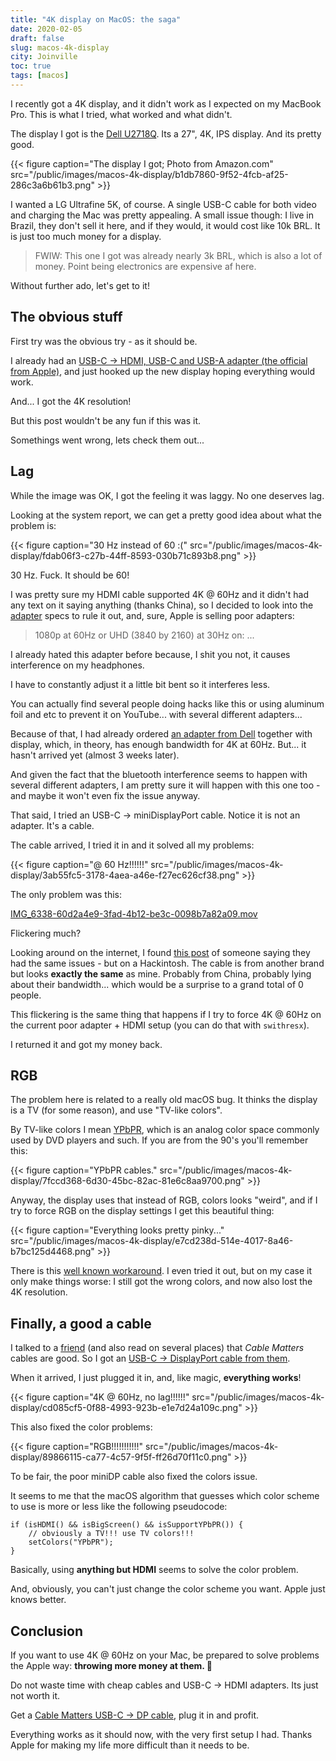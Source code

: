 ```yaml
---
title: "4K display on MacOS: the saga"
date: 2020-02-05
draft: false
slug: macos-4k-display
city: Joinville
toc: true
tags: [macos]
---
```


I recently got a 4K display, and it didn't work as I expected on my MacBook Pro. This is what I tried, what worked and what didn't.

<!--more-->

The display I got is the [Dell U2718Q](https://amzn.to/3aNRbDb). Its a 27", 4K, IPS display. And its pretty good.

{{< figure caption="The display I got; Photo from Amazon.com" src="/public/images/macos-4k-display/b1db7860-9f52-4fcb-af25-286c3a6b61b3.png" >}}

I wanted a LG Ultrafine 5K, of course. A single USB-C cable for both video and charging the Mac was pretty appealing. A small issue though: I live in Brazil, they don't sell it here, and if they would, it would cost like 10k BRL. It is just too much money for a display.

> FWIW: This one I got was already nearly 3k BRL, which is also a lot of money. Point being electronics are expensive af here.

Without further ado, let's get to it!

## The obvious stuff

First try was the obvious try - as it should be. 

I already had an [USB-C → HDMI, USB-C and USB-A adapter (the official from Apple)](https://www.apple.com/shop/product/MUF82AM/A/usb-c-digital-av-multiport-adapter), and just hooked up the new display hoping everything would work.

And... I got the 4K resolution! 

But this post wouldn't be any fun if this was it. 

Somethings went wrong, lets check them out...

## Lag

While the image was OK, I got the feeling it was laggy. No one deserves lag. 

Looking at the system report, we can get a pretty good idea about what the problem is:

{{< figure caption="30 Hz instead of 60 :(" src="/public/images/macos-4k-display/fdab06f3-c27b-44ff-8593-030b71c893b8.png" >}}

30 Hz. Fuck. It should be 60!

I was pretty sure my HDMI cable supported 4K @ 60Hz and it didn't had any text on it saying anything (thanks China), so I decided to look into the [adapter](https://www.apple.com/shop/product/MUF82AM/A/usb-c-digital-av-multiport-adapter) specs to rule it out, and, sure, Apple is selling poor adapters:

> 1080p at 60Hz or UHD (3840 by 2160) at 30Hz on: ...

I already hated this adapter before because, I shit you not, it causes interference on my headphones.

I have to constantly adjust it a little bit bent so it interferes less. 

You can actually find several people doing hacks like this or using aluminum foil and etc to prevent it on YouTube... with several different adapters...

Because of that, I had already ordered [an adapter from Dell](https://www.dell.com/pt-br/shop/accessories/apd/470-abmz) together with display, which, in theory, has enough bandwidth for 4K at 60Hz. But... it hasn't arrived yet (almost 3 weeks later).

And given the fact that the bluetooth interference seems to happen with several different adapters, I am pretty sure it will happen with this one too - and maybe it won't even fix the issue anyway.

That said, I tried an USB-C → miniDisplayPort cable. Notice it is not an adapter. It's a cable.

The cable arrived, I tried it in and it solved all my problems:

{{< figure caption="@ 60 Hz!!!!!!" src="/public/images/macos-4k-display/3ab55fc5-3178-4aea-a46e-f27ec626cf38.png" >}}

The only problem was this:

[IMG_6338-60d2a4e9-3fad-4b12-be3c-0098b7a82a09.mov](IMG_6338-60d2a4e9-3fad-4b12-be3c-0098b7a82a09.mov)

Flickering much?

Looking around on the internet, I found [this post](https://hackintosher.com/blog/bad-hdmi-dp-cable-can-ruin-4k-hackintosh-flickering/) of someone saying they had the same issues - but on a Hackintosh. The cable is from another brand but looks **exactly the same** as mine. Probably from China, probably lying about their bandwidth... which would be a surprise to a grand total of 0 people.

This flickering is the same thing that happens if I try to force 4K @ 60Hz on the current poor adapter + HDMI setup (you can do that with `swithresx`).

I returned it and got my money back.

## RGB

The problem here is related to a really old macOS bug. It thinks the display is a TV (for some reason), and use "TV-like colors". 

By TV-like colors I mean [YPbPR](https://en.wikipedia.org/wiki/YPbPr), which is an analog color space commonly used by DVD players and such. If you are from the 90's you'll remember this:

{{< figure caption="YPbPR cables." src="/public/images/macos-4k-display/7fccd368-6d30-45bc-82ac-81e6c8aa9700.png" >}}

Anyway, the display uses that instead of RGB, colors looks "weird", and if I try to force RGB on the display settings I get this beautiful thing:

{{< figure caption="Everything looks pretty pinky..." src="/public/images/macos-4k-display/e7cd238d-514e-4017-8a46-b7bc125d4468.png" >}}

There is this [well known workaround](https://www.mathewinkson.com/2013/03/force-rgb-mode-in-mac-os-x-to-fix-the-picture-quality-of-an-external-monitor). I even tried it out, but on my case it only make things worse: I still got the wrong colors, and now also lost the 4K resolution.

## Finally, a good a cable

I talked to a [friend](https://github.com/marcosnils) (and also read on several places) that *Cable Matters* cables are good. So I got an [USB-C → DisplayPort cable from them](https://amzn.to/394xZiG).

When it arrived, I just plugged it in, and, like magic, **everything works**!

{{< figure caption="4K @ 60Hz, no lag!!!!!!" src="/public/images/macos-4k-display/cd085cf5-0f88-4993-923b-e1e7d24a109c.png" >}}

This also fixed the color problems:

{{< figure caption="RGB!!!!!!!!!!!" src="/public/images/macos-4k-display/89866115-ca77-4c57-9f5f-ff26d70f11c0.png" >}}

To be fair, the poor miniDP cable also fixed the colors issue.

It seems to me that the macOS algorithm that guesses which color scheme to use is more or less like the following pseudocode:

```
if (isHDMI() && isBigScreen() && isSupportYPbPR()) {
	// obviously a TV!!! use TV colors!!!
	setColors("YPbPR");
}
```

Basically, using **anything but HDMI** seems to solve the color problem.

And, obviously, you can't just change the color scheme you want. Apple just knows better.

## Conclusion

If you want to use 4K @ 60Hz on your Mac, be prepared to solve problems the Apple way: **throwing more money at them. 💸**

Do not waste time with cheap cables and USB-C → HDMI adapters. Its just not worth it. 

Get a [Cable Matters USB-C → DP cable](https://amzn.to/394xZiG), plug it in and profit.

Everything works as it should now, with the very first setup I had. Thanks Apple for making my life more difficult than it needs to be.
